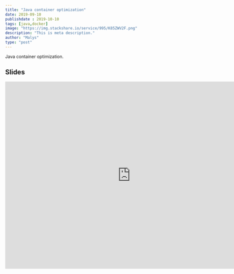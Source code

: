 ```yaml
---
title: "Java container optimization"
date: 2019-09-10
publishdate : 2019-10-10
tags: [java,docker]
image: "https://img.stackshare.io/service/995/K85ZWV2F.png"
description: "This is meta description."
author: "Malys"
type: "post"
---
```


Java container optimization.

## Slides

<iframe  style="border: 0; width: 800px; height: 600px;" src="https://malys.github.io/java-native-framework-slides/#/"></iframe>
